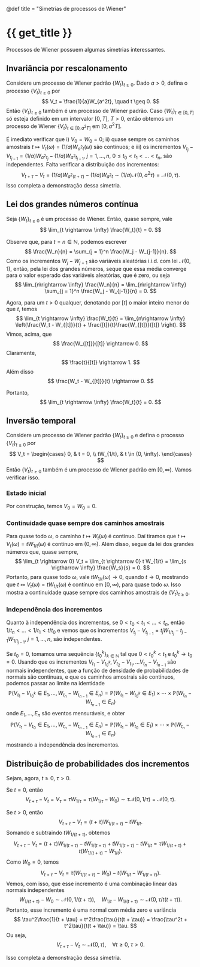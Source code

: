 @def title = "Simetrias de processos de Wiener"

# {{ get_title }}

Processos de Wiener possuem algumas simetrias interessantes.

## Invariância por rescalonamento

Considere um processo de Wiener padrão $\{W_t\}_{t\geq 0}$. Dado $a > 0$, defina o processo $\{V_t\}_{t\geq 0}$ por
$$
V_t = \frac{1}{a}W_{a^2t}, \quad t \geq 0.
$$
Então $\{V_t\}_{t\geq 0}$ também é um processo de Wiener padrão. Caso $\{W_t\}_{t\in [0, T]}$ só esteja definido em um intervalor $[0, T]$, $T > 0$, então obtemos um processo de Wiener $\{V_t\}_{t\in [0, a^2T]}$ em $[0, a^2T]$.

É imediato verificar que i) $V_0 = W_0 = 0$; ii) quase sempre os caminhos amostrais $t \mapsto V_t(\omega) = (1/a)W_{a^2 t}(\omega)$ são contínuos; e iii) os incrementos $V_{t_j} - V_{t_{j-1}} = (1/a)W_{a^2 t_j} - (1/a)W_{a^2 t_{j-1}}$, $j = 1, \ldots, n$, $0 \leq t_0 < t_1 < \ldots < t_n$, são independentes. Falta verificar a distribuição dos incrementos:
$$
V_{t + \tau} - V_t = (1/a)W_{a^2(t + \tau)} - (1/a)W_{a^2t} \sim (1/a)\mathcal{N}(0, a^2\tau) = \mathcal{N}(0, \tau).
$$
Isso completa a demonstração dessa simetria.

## Lei dos grandes números contínua

Seja $\{W_t\}_{t\geq 0}$ é um processo de Wiener. Então, quase sempre, vale
$$
\lim_{t \rightarrow \infty} \frac{W_t}{t} = 0.
$$

Observe que, para $t = n\in\mathbb{N}$, podemos escrever
$$
\frac{W_n}{n} = \sum_{j = 1}^n \frac{W_j - W_{j-1}}{n}.
$$
Como os incrementos $W_j - W_{j-1}$ são variáveis aleatórias i.i.d. com lei $\mathcal{N}(0, 1)$, então, pela lei dos grandes números, seque que essa média converge para o valor esperado das variáveis aleatórias, que é zero, ou seja
$$
\lim_{n\rightarrow \infty} \frac{W_n}{n} = \lim_{n\rightarrow \infty} \sum_{j = 1}^n \frac{W_j - W_{j-1}}{n} = 0.
$$

Agora, para um $t > 0$ qualquer, denotando por $[t]$ o maior inteiro menor do que $t$, temos
$$
\lim_{t \rightarrow \infty} \frac{W_t}{t} = \lim_{n\rightarrow \infty} \left(\frac{W_t - W_{[t]}}{t} + \frac{[t]}{t}\frac{W_{[t]}}{[t]} \right).
$$
Vimos, acima, que
$$
\frac{W_{[t]}}{[t]} \rightarrow 0.
$$
Claramente,
$$
\frac{t}{[t]} \rightarrow 1.
$$
Além disso
$$
\frac{W_t - W_{[t]}}{t} \rightarrow 0.
$$

Portanto,
$$
\lim_{t \rightarrow \infty} \frac{W_t}{t} = 0.
$$

## Inversão temporal

Considere um processo de Wiener padrão $\{W_t\}_{t\geq 0}$ e defina o processo $\{V_t\}_{t\geq 0}$ por
$$
V_t = \begin{cases}
0, & t = 0, \\
 tW_{1/t}, & t \in (0, \infty).
\end{cases}
$$
Então $\{V_t\}_{t\geq 0}$ também é um processo de Wiener padrão em $[0, \infty)$. Vamos verificar isso.

### Estado inicial

Por construção, temos $V_0 = W_0 = 0$.

### Continuidade quase sempre dos caminhos amostrais

Para quase todo $\omega$, o caminho $t \mapsto W_t(\omega)$ é contínuo. Daí tiramos que $t \mapsto V_t(\omega) = t W_{1/t}(\omega)$ é contínuo em $(0, \infty)$. Além disso, segue da lei dos grandes números que, quase sempre,
$$
\lim_{t \rightarrow 0} V_t = \lim_{t \rightarrow 0} t W_{1/t} = \lim_{s \rigtharrow \infty} \frac{W_s}{s} = 0.
$$
Portanto, para quase todo $\omega$, vale $t W_{1/t}(\omega) \rightarrow 0$, quando $t \rightarrow 0$, mostrando que $t \mapsto V_t(\omega) = t W_{1/t}(\omega)$ é contínuo em $[0, \infty)$, para quase todo $\omega$. Isso mostra a continuidade quase sempre dos caminhos amostrais de $\{V_t\}_{t\geq 0}$.

### Independência dos incrementos

Quanto à independência dos incrementos, se $0 < t_0 < t_1 < \ldots < t_n$, então $1/t_n < \ldots < 1/t_1 < t/t_0$ e vemos que os incrementos $V_{t_j} - V_{t_{j-1}} = t_jW_{1/t_j} - t_{j-1}W_{1/t_{j-1}}$, $j = 1, \ldots, n$, são independentes.

Se $t_0 = 0$, tomamos uma sequência $\{t_0^k\}_{k \in \mathbb{N}}$ tal que $0 < t_0^k < t_1$ e $t_0^k \rightarrow t_0 = 0$. Usando que os incrementos $V_{t_1} - V_{t_0^k}, V_{t_2} - V_{t_1}, \ldots V_{t_n} - V_{t_{n-1}}$ são normais independentes, que a função de densidade de probabilidades de normais são contínuas, e que os caminhos amostrais são contínuos, podemos passar ao limite na identidade
$$
\mathbb{P}(V_{t_1} - V_{t_0^k} \in E_1, \ldots, W_{t_n} - W_{t_{n-1}} \in E_n) = \mathbb{P}(W_{t_1} - W_{t_0^k} \in E_1) \times \cdots \times \mathbb{P}(W_{t_n} - W_{t_{n-1}} \in E_n)
$$
onde $E_1, \ldots, E_n$ são eventos mensuráveis, e obter
$$
\mathbb{P}(V_{t_1} - V_{t_0} \in E_1, \ldots, W_{t_n} - W_{t_{n-1}} \in E_n) = \mathbb{P}(W_{t_1} - W_{t_0} \in E_1) \times \cdots \times \mathbb{P}(W_{t_n} - W_{t_{n-1}} \in E_n)
$$
mostrando a independência dos incrementos.

## Distribuição de probabilidades dos incrementos

Sejam, agora, $t \geq 0$, $\tau > 0$.

Se $t = 0$, então
$$
V_{t + \tau} - V_t = V_\tau = \tau W_{1/\tau} = \tau (W_{1/\tau} - W_0) \sim \tau \mathcal{N}(0, 1/\tau) = \mathcal{N}(0, \tau).
$$

Se $t > 0$, então
$$
V_{t + \tau} - V_t = (t + \tau)W_{1/(t + \tau)} - tW_{1/t}.
$$
Somando e subtraindo $t W_{1/(t + \tau)}$, obtemos
$$
V_{t + \tau} - V_t = (t + \tau)W_{1/(t + \tau)} - t W_{1/(t + \tau)} + t W_{1/(t + \tau)} - tW_{1/t} = \tau W_{1/(t + \tau)} + t (W_{1/(t + \tau)} - W_{1/t}).
$$
Como $W_0 = 0$, temos
$$
V_{t + \tau} - V_t  = \tau (W_{1/(t + \tau)} - W_0) - t (W_{1/t} - W_{1/(t + \tau)}).
$$
Vemos, com isso, que esse incremento é uma combinação linear das normais independentes
$$
W_{1/(t + \tau)} - W_0 \sim \mathcal{N}(0, 1/(t + \tau)), \quad W_{1/t} - W_{1/(t + \tau)} \sim \mathcal{N}(0, \tau/t(t + \tau)).
$$
Portanto, esse incremento é uma normal com média zero e variância
$$
\tau^2\frac{1}{t + \tau} + t^2\frac{\tau}{t(t + \tau)} = \frac{\tau^2t + t^2\tau}{t(t + \tau)} = \tau.
$$
Ou seja,
$$
V_{t + \tau} - V_t  \sim \mathcal{N}(0, \tau), \quad \forall t \geq 0, \;\tau > 0.
$$

Isso completa a demonstração dessa simetria.


